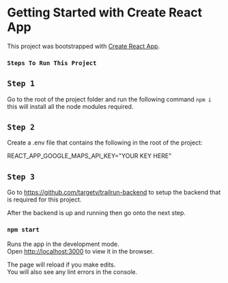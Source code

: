 # Getting Started with Create React App

This project was bootstrapped with [Create React App](https://github.com/facebook/create-react-app).

### `Steps To Run This Project`

## `Step 1`

Go to the root of the project folder and run the following command `npm i` this will install all the node modules required.

## `Step 2`

Create a .env file that contains the following in the root of the project:

REACT_APP_GOOGLE_MAPS_API_KEY="YOUR KEY HERE"

## `Step 3`

Go to https://github.com/targetv/trailrun-backend to setup the backend that is required for this project.

After the backend is up and running then go onto the next step.

### `npm start`

Runs the app in the development mode.\
Open [http://localhost:3000](http://localhost:3000) to view it in the browser.

The page will reload if you make edits.\
You will also see any lint errors in the console.
